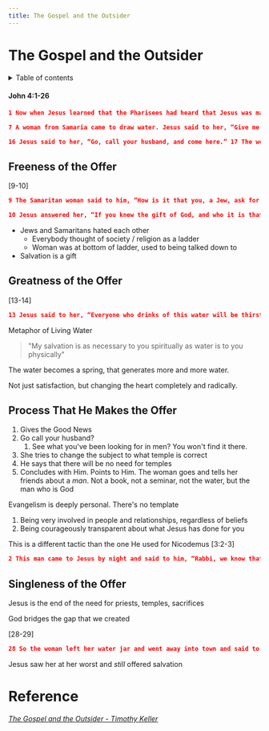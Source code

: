 ```yaml
---
title: The Gospel and the Outsider
---
```


# The Gospel and the Outsider
<details markdown="block">
  <summary>
    Table of contents
  </summary>
  {: .text-delta }
1. TOC
{:toc}
</details>

#### John 4:1-26
```json
1 Now when Jesus learned that the Pharisees had heard that Jesus was making and baptizing more disciples than John 2 (although Jesus himself did not baptize, but only his disciples), 3 he left Judea and departed again for Galilee. 4 And he had to pass through Samaria. 5 So he came to a town of Samaria called Sychar, near the field that Jacob had given to his son Joseph. 6 Jacob’s well was there; so Jesus, wearied as he was from his journey, was sitting beside the well. It was about the sixth hour.

7 A woman from Samaria came to draw water. Jesus said to her, “Give me a drink.” 8 (For his disciples had gone away into the city to buy food.) 9 The Samaritan woman said to him, “How is it that you, a Jew, ask for a drink from me, a woman of Samaria?” (For Jews have no dealings with Samaritans.) 10 Jesus answered her, “If you knew the gift of God, and who it is that is saying to you, ‘Give me a drink,’ you would have asked him, and he would have given you living water.” 11 The woman said to him, “Sir, you have nothing to draw water with, and the well is deep. Where do you get that living water? 12 Are you greater than our father Jacob? He gave us the well and drank from it himself, as did his sons and his livestock.” 13 Jesus said to her, “Everyone who drinks of this water will be thirsty again, 14 but whoever drinks of the water that I will give him will never be thirsty again. The water that I will give him will become in him a spring of water welling up to eternal life.” 15 The woman said to him, “Sir, give me this water, so that I will not be thirsty or have to come here to draw water.”

16 Jesus said to her, “Go, call your husband, and come here.” 17 The woman answered him, “I have no husband.” Jesus said to her, “You are right in saying, ‘I have no husband’; 18 for you have had five husbands, and the one you now have is not your husband. What you have said is true.” 19 The woman said to him, “Sir, I perceive that you are a prophet. 20 Our fathers worshiped on this mountain, but you say that in Jerusalem is the place where people ought to worship.” 21 Jesus said to her, “Woman, believe me, the hour is coming when neither on this mountain nor in Jerusalem will you worship the Father. 22 You worship what you do not know; we worship what we know, for salvation is from the Jews. 23 But the hour is coming, and is now here, when the true worshipers will worship the Father in spirit and truth, for the Father is seeking such people to worship him. 24 God is spirit, and those who worship him must worship in spirit and truth.” 25 The woman said to him, “I know that Messiah is coming (he who is called Christ). When he comes, he will tell us all things.” 26 Jesus said to her, “I who speak to you am he.”
```

## Freeness of the Offer
[9-10]
```json
9 The Samaritan woman said to him, “How is it that you, a Jew, ask for a drink from me, a woman of Samaria?” (For Jews have no dealings with Samaritans.)

10 Jesus answered her, “If you knew the gift of God, and who it is that is saying to you, ‘Give me a drink,’ you would have asked him, and he would have given you living water.”
```
- Jews and Samaritans hated each other
  - Everybody thought of society / religion as a ladder
  - Woman was at bottom of ladder, used to being talked down to
- Salvation is a gift

## Greatness of the Offer
[13-14]
```json
13 Jesus said to her, “Everyone who drinks of this water will be thirsty again, 14 but whoever drinks of the water that I will give him will never be thirsty again. The water that I will give him will become in him a spring of water welling up to eternal life.”
```

Metaphor of Living Water
> "My salvation is as necessary to you spiritually as water is to you physically"

The water becomes a spring, that generates more and more water.

Not just satisfaction, but changing the heart completely and radically.

## Process That He Makes the Offer
1. Gives the Good News
2. Go call your husband?
   1. See what you've been looking for in men? You won't find it there.
3. She tries to change the subject to what temple is correct
4. He says that there will be no need for temples
5. Concludes with Him. Points to Him. The woman goes and tells her friends about a *man*. Not a book, not a seminar, not the water, but the man who is God

Evangelism is deeply personal. There's no template
1. Being very involved in people and relationships, regardless of beliefs
2. Being courageously transparent about what Jesus has done for you

This is a different tactic than the one He used for Nicodemus
[3:2-3]
```json
2 This man came to Jesus by night and said to him, “Rabbi, we know that you are a teacher come from God, for no one can do these signs that you do unless God is with him.” 3 Jesus answered him, “Truly, truly, I say to you, unless one is born again he cannot see the kingdom of God.”
```

## Singleness of the Offer
Jesus is the end of the need for priests, temples, sacrifices

God bridges the gap that we created

[28-29]
```json
28 So the woman left her water jar and went away into town and said to the people, 29 “Come, see a man who told me all that I ever did. Can this be the Christ?”
```

Jesus saw her at her worst and *still* offered salvation

# Reference
<cite><a href="https://podcasts.google.com/feed/aHR0cHM6Ly9wb2RjYXN0Lmdvc3BlbGlubGlmZS5jb20vZmVlZC54bWw/episode/Z2lubC5wb2RiZWFuLmNvbS9kNmY3ODk0OC0wYjI3LTMzYmItYjgzZS1lNDI2MDQ0MzNmZDA?sa=X&ved=0CAUQkfYCahcKEwjI2fO2jPzuAhUAAAAAHQAAAAAQAQ">The Gospel and the Outsider - Timothy Keller</a></cite>